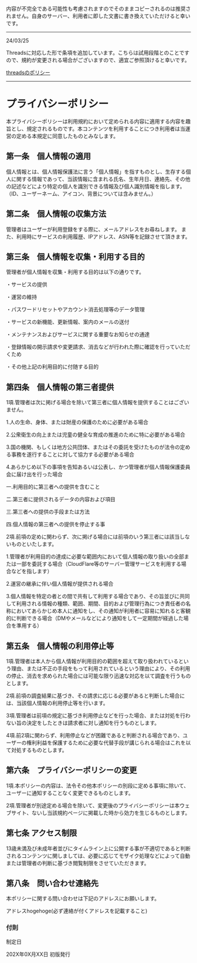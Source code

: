 内容が不完全である可能性も考慮されますのでそのままコピーされるのは推奨されません。自身のサーバー、利用者に即した文書に書き換えていただけると幸いです。

***
24/03/25

Threadsに対応した形で条項を追加しています。こちらは試用段階とのことですので、規約が変更される場合がございますので、適宜ご参照頂けると幸いです。

[threadsのポリシー](https://help.instagram.com/914046486923176)

***

# プライバシーポリシー

本プライバシーポリシーは利用規約において定められる内容に適用する内容を趣旨とし、規定されるものです。本コンテンツを利用することにつき利用者は当運営の定める本規定に同意したものとみなします。

## 第一条　個人情報の適用

個人情報とは、個人情報保護法に言う「個人情報」を指すものとし、生存する個人に関する情報であって、当該情報に含まれる氏名、生年月日、連絡先、その他の記述などにより特定の個人を識別できる情報及び個人識別情報を指します。（ID、ユーザーネーム、アイコン、背景については含みません。）

## 第二条　個人情報の収集方法

管理者はユーザーが利用登録をする際に、メールアドレスをお尋ねします。
また、利用時にサービスの利用履歴、IPアドレス、ASN等を記録させて頂きます。

## 第三条　個人情報を収集・利用する目的

管理者が個人情報を収集・利用する目的は以下の通りです。

・サービスの提供

・運営の維持

・パスワードリセットやアカウント消去処理等のデータ管理

・サービスの新機能、更新情報、案内のメールの送付

・メンテナンスおよびサービスに関する重要なお知らせの通達

・登録情報の開示請求や変更請求、消去などが行われた際に確認を行っていただくため

・その他上記の利用目的に付随する目的

## 第四条　個人情報の第三者提供

1項.管理者は次に掲げる場合を除いて第三者に個人情報を提供することはございません。

1.人の生命、身体、または財産の保護のために必要がある場合

2.公衆衛生の向上または児童の健全な育成の推進のために特に必要がある場合

3.国の機関、もしくは地方公共団体、またはその委託を受けたものが法令の定める事務を遂行することに対して協力する必要がある場合

4.あらかじめ以下の事項を告知あるいは公表し、かつ管理者が個人情報保護委員会に届け出を行った場合

一.利用目的に第三者への提供を含むこと

二.第三者に提供されるデータの内容および項目

三.第三者への提供の手段または方法

四.個人情報の第三者への提供を停止する事

2項.前項の定めに関わらず、次に掲げる場合には前項のいう第三者には該当しないものといたします。

1.管理者が利用目的の達成に必要な範囲内において個人情報の取り扱いの全部または一部を委託する場合（CloudFlare等のサーバー管理サービスを利用する場合などを指します）

2.運営の継承に伴い個人情報が提供される場合

3.個人情報を特定の者との間で共有して利用する場合であり、その旨並びに共同して利用される情報の種類、範囲、期間、目的および管理行為につき責任者の名称においてあらかじめ本人に通知をし、その通知が利用者に容易に知れると客観的に判断できる場合（DMやメールなどにより通知をして一定期間が経過した場合を準用する）

## 第五条　個人情報の利用停止等

1項.管理者は本人から個人情報が利用目的の範囲を超えて取り扱われているという理由、または不正の手段をもって利用されているという理由により、その利用の停止、消去を求められた場合には可能な限り迅速な対応を以て調査を行うものとします。

2項.前項の調査結果に基づき、その請求に応じる必要があると判断した場合には、当該個人情報の利用停止等を行います。

3項.管理者は前項の規定に基づき利用停止などを行った場合、または対処を行わない旨の決定をしたときは請求者に対し通知を行うものとします。

4項.前2項に関わらず、利用停止などが困難であると判断される場合であり、ユーザーの権利利益を保護するために必要な代替手段が講じられる場合はこれを以て対処するものとします。

## 第六条　プライバシーポリシーの変更

1項.本ポリシーの内容は、法令その他本ポリシーの別段に定める事項に除いて、ユーザーに通知することなく変更できるものとします。

2項.管理者が別途定める場合を除いて、変更後のプライバシーポリシーは本ウェブサイト、ないし当該規約ページに掲載した時から効力を生じるものとします。

## 第七条 アクセス制限

13歳未満及び未成年者並びにタイムライン上に公開する事が不適切であると判断されるコンテンツに関しましては、必要に応じてモザイク処理などによって自動または管理者の判断に基づき閲覧制限をさせていただきます。

## 第八条　問い合わせ連絡先

本ポリシーに関する問い合わせは下記のアドレスにお願いします。

アドレスhogehoge(必ず連絡が付くアドレスを記載すること)

### 付則

制定日

202X年0X月XX日 初版発行